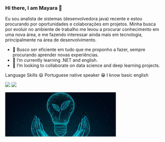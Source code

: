 ### Hi there, I am Mayara 👋




Eu sou analista de sistemas (desenvolvedora java) recente e estou procurando por oportunidades e colaborações em projetos. Minha busca por evoluir no ambiente de trabalho me levou a procurar conhecimento em uma nova área, e me fazendo interessar ainda mais em tecnologia, principalmente na área de desenvolvimento.

- 🔭 Busco ser eficiente em tudo que me proponho a fazer, sempre procurando aprender novas experiências.
- 🌱 I’m currently learning .NET and english.
- 🤝 I’m looking to collaborate on data science and deep learning projects. 

Language Skills
😃 Portuguese native speaker
😁 I know basic english

[<img src="https://img.shields.io/badge/linkedin-%230077B5.svg?&style=for-the-badge&logo=linkedin&logoColor=white" />](https://www.linkedin.com/in/mayara-jane-santos-346897245/) [<img src = "https://img.shields.io/badge/instagram-%23E4405F.svg?&style=for-the-badge&logo=instagram&logoColor=white">](https://www.instagram.com/mayarajane.s/)

<img src="https://github.com/mayarajane/mayarajane/blob/master/images.jpg">

<!--
**mayarajane/mayarajane** is a ✨ _special_ ✨ repository because its `README.md` (this file) appears on your GitHub profile.

Here are some ideas to get you started:

- 🔭 I’m currently working on ...
- 🌱 I’m currently learning ...
- 👯 I’m looking to collaborate on ...
- 🤔 I’m looking for help with ...
- 💬 Ask me about ...
- 📫 How to reach me: ...
- 😄 Pronouns: ...
- ⚡ Fun fact: ...
-->
